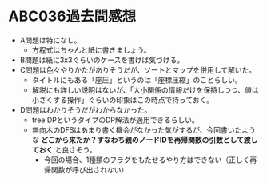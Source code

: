 # ABC036過去問感想

- A問題は特になし。
  - 方程式はちゃんと紙に書きましょう。
- B問題は紙に3x3ぐらいのケースを書けば気づける。
- C問題は色々やりかたがありそうだが、ソートとマップを併用して解いた。
  - タイトルにもある「座圧」というのは「座標圧縮」のことらしい。
  - 解説にも詳しい説明はないが、「大小関係の情報だけを保持しつつ、値は小さくする操作」ぐらいの印象はこの時点で持っておく。
- D問題はわかりそうだがわからなかった。
  - tree DPというタイプのDP解法が適用できるらしい。
  - 無向木のDFSはあまり書く機会がなかった気がするが、今回書いたような **どこから来たか？すなわち親のノードIDを再帰関数の引数として渡しておく** と良さそう。
    - 今回の場合、1種類のフラグをもたせるやり方はできない（正しく再帰関数が呼び出されない）

